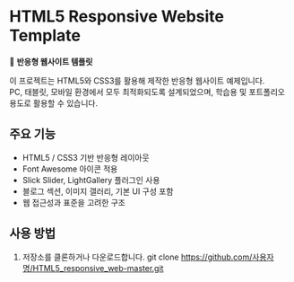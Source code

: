 # HTML5 Responsive Website Template

📱 **반응형 웹사이트 템플릿**

이 프로젝트는 HTML5와 CSS3를 활용해 제작한 반응형 웹사이트 예제입니다.  
PC, 태블릿, 모바일 환경에서 모두 최적화되도록 설계되었으며, 학습용 및 포트폴리오 용도로 활용할 수 있습니다.

## 주요 기능
- HTML5 / CSS3 기반 반응형 레이아웃
- Font Awesome 아이콘 적용
- Slick Slider, LightGallery 플러그인 사용
- 블로그 섹션, 이미지 갤러리, 기본 UI 구성 포함
- 웹 접근성과 표준을 고려한 구조

## 사용 방법
1. 저장소를 클론하거나 다운로드합니다.
   git clone https://github.com/사용자명/HTML5_responsive_web-master.git
